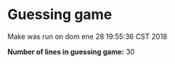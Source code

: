 # Guessing game

Make was run on
dom ene 28 19:55:36 CST 2018
 
**Number of lines in guessing game:**
30
